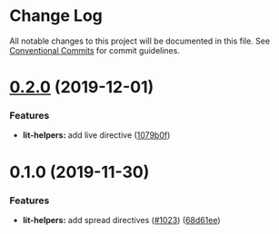 # Change Log

All notable changes to this project will be documented in this file.
See [Conventional Commits](https://conventionalcommits.org) for commit guidelines.

# [0.2.0](https://github.com/open-wc/open-wc/compare/@open-wc/lit-helpers@0.1.0...@open-wc/lit-helpers@0.2.0) (2019-12-01)


### Features

* **lit-helpers:** add live directive ([1079b0f](https://github.com/open-wc/open-wc/commit/1079b0f3c30a9ca20d9e166e54c2b4a273867db1))





# 0.1.0 (2019-11-30)


### Features

* **lit-helpers:** add spread directives ([#1023](https://github.com/open-wc/open-wc/issues/1023)) ([68d61ee](https://github.com/open-wc/open-wc/commit/68d61eeb5b187430f3c94369272b42cebd0f3df1))
